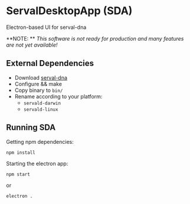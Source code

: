 # ServalDesktopApp (SDA)

Electron-based UI for serval-dna

**NOTE: ** _This software is not ready for production and many features are not yet available!_

## External Dependencies

 - Download [serval-dna](http://github.com/servalproject/serval-dna)
 - Configure && make
 - Copy binary to `bin/`
 - Rename according to your platform:
    - `servald-darwin`
    - `servald-linux`

## Running SDA

Getting npm dependencies:

`npm install`

Starting the electron app:

`npm start`

or

`electron .`